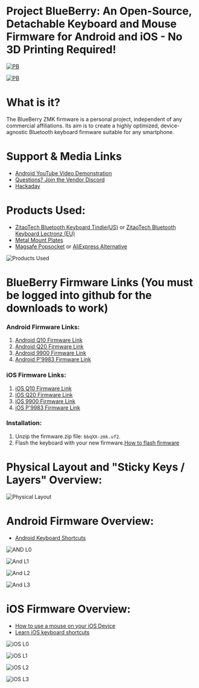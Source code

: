 # Project BlueBerry: An Open-Source, Detachable Keyboard and Mouse Firmware for Android and iOS - No 3D Printing Required!

[![PB](https://github.com/Drexel-Macintosh/BlueBerry_Q20/assets/88599898/b2d9e77f-2112-466c-b255-d181b52d8a8a)](https://www.youtube.com/watch?v=bnA4d6uEKS0)

[![PB](https://github.com/Drexel-Macintosh/BlueBerry_Q20/assets/88599898/045d07af-ed4b-49e6-8ce4-a7faf4a95a3e)](https://www.youtube.com/watch?v=bnA4d6uEKS0)

# What is it?

The BlueBerry ZMK firmware is a personal project, independent of any commercial affiliations. Its aim is to create a highly optimized, device-agnostic Bluetooth keyboard firmware suitable for any smartphone.

# Support & Media Links
- [Android YouTube Video Demonstration](https://www.youtube.com/watch?v=bnA4d6uEKS0)
- [Questions? Join the Vendor Discord](https://discord.gg/Vf3DPam5e6/)
- [Hackaday](https://hackaday.com/2024/05/11/blueberry-is-a-smartphone-agnostic-keyboard-firmware/)

# Products Used:
- [ZitaoTech Bluetooth Keyboard Tindie(US)](https://www.tindie.com/stores/zitaotech/) or [ZitaoTech Bluetooth Keyboard Lectronz (EU)](https://lectronz.com/stores/zitaotech)
- [Metal Mount Plates](https://www.amazon.com/dp/B00O2HYV7K?psc=1&ref=ppx_yo2ov_dt_b_product_details )
- [Magsafe Popsocket](https://a.co/d/3kA9kbC) or [AliExpress Alternative](https://www.aliexpress.us/item/3256804709417329.html?srcSns=sns_Copy&spreadType=socialShare&bizType=ProductDetail&social_params=21470077898&aff_fcid=7f7e7067c97b4f2c97bcb6999634f05e-1715407595785-06866-_mqSflI2&tt=MG&aff_fsk=_mqSflI2&aff_platform=default&sk=_mqSflI2&aff_trace_key=7f7e7067c97b4f2c97bcb6999634f05e-1715407595785-06866-_mqSflI2&shareId=21470077898&businessType=ProductDetail&platform=AE&terminal_id=52b598ed8fb84b10a4046ce630d92d76&afSmartRedirect=y&gatewayAdapt=glo2usa)

![Products Used](https://github.com/Drexel-Macintosh/BlueBerry_Q20/assets/88599898/b6833638-01c2-42ae-a15e-b2bac9c7e5fb)

# BlueBerry Firmware Links (You must be logged into github for the downloads to work)
### Android Firmware Links:
1. [Android Q10 Firmware Link](https://github.com/user-attachments/files/16594896/Q10.Android.zip)
2. [Android Q20 Firmware Link](https://github.com/user-attachments/files/16608181/q20.zip)
3. [Android 9900 Firmware Link](https://github.com/user-attachments/files/16594895/9900.Android.zip)
4. [Android P'9983 Firmware Link](https://github.com/user-attachments/files/16662072/firmware.1.zip)

### iOS Firmware Links:
1. [iOS Q10 Firmware Link](https://github.com/user-attachments/files/16594885/Q10.iOS.zip)
2. [iOS Q20 Firmware Link](https://github.com/user-attachments/files/16594879/Q20.iOS.zip)
3. [iOS 9900 Firmware Link](https://github.com/user-attachments/files/16594890/9900.iOS.zip)
4. [iOS P'9983 Firmware Link](https://github.com/user-attachments/files/16662211/P9983.iOS.zip)

### Installation:
1. Unzip the firmware.zip file: `bbqXX-zmk.uf2`.
2. Flash the keyboard with your new firmware.[How to flash firmware](https://github.com/ZitaoTech/BB9900-USB_BLE_Keyboard?tab=readme-ov-file#-how-to-update-the-firmware---)

# Physical Layout and "Sticky Keys / Layers" Overview:

![Physical Layout](https://github.com/Drexel-Macintosh/BlueBerry_Q20/assets/88599898/e96a2fc9-c018-49b5-9597-0a4ab887cb59)

# Android Firmware Overview:

- [Android Keyboard Shortcuts](https://www.androidpolice.com/android-14-physical-keyboard-shortcuts-list/)

![AND L0](https://github.com/Drexel-Macintosh/BlueBerry_Q20/assets/88599898/55802121-c283-43a3-9702-af90f9ad9cc2)

![And L1](https://github.com/Drexel-Macintosh/BlueBerry_Q20/assets/88599898/8536bd06-2883-4204-92b1-fac00291cba0)

![And L2](https://github.com/Drexel-Macintosh/BlueBerry_Q20/assets/88599898/89915b4e-a331-4bd3-8442-31326d411a05)

![And L3](https://github.com/Drexel-Macintosh/BlueBerry_Q20/assets/88599898/1724ece8-8e44-473d-b745-d6d5612e5944)

# iOS Firmware Overview:

- [How to use a mouse on your iOS Device](https://support.apple.com/en-us/111775)
- [Learn iOS keyboard shortcuts](https://support.apple.com/en-us/102393)

![iOS L0](https://github.com/Drexel-Macintosh/BlueBerry_Q20/assets/88599898/86f01c95-5b17-4f80-a811-78959f5d4a3a)

![iOS L1](https://github.com/Drexel-Macintosh/BlueBerry_Q20/assets/88599898/357ed89b-4c43-4e05-90f7-0239505a9af3)

![iOS L2](https://github.com/Drexel-Macintosh/BlueBerry_Q20/assets/88599898/275b7f1f-82aa-4ece-bf35-40ee86630166)

![iOS L3](https://github.com/Drexel-Macintosh/BlueBerry_Q20/assets/88599898/21c3f2e1-984a-4038-86fa-9ea94280e36d)
